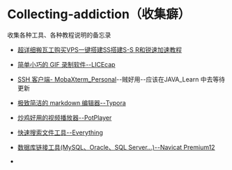 # Collecting-addiction（收集癖）
收集各种工具、各种教程说明的备忘录

*  [超详细搬瓦工购买VPS一键搭建SS搭建S-S R和锐速加速教程](https://www.banwagongzw.com/7.html)

* [简单小巧的 GIF 录制软件--LICEcap](https://www.cockos.com/licecap/)

* [SSH 客户端- MobaXterm_Personal](https://mobaxterm.mobatek.net/)--贼好用--应该在JAVA_Learn 中去等待更新

* [极致简洁的 markdown 编辑器--Typora](https://www.typora.io/)

* [炒鸡好用的视频播放器--PotPlayer](http://potplayer.daum.net/?lang=zh_CN)

* [快速搜索文件工具--Everything](http://www.voidtools.com/)

* [数据库链接工具(MySQL、Oracle、SQL Server...)--Navicat Premium12](https://www.jianshu.com/p/42a33b0dda9c)
* 

